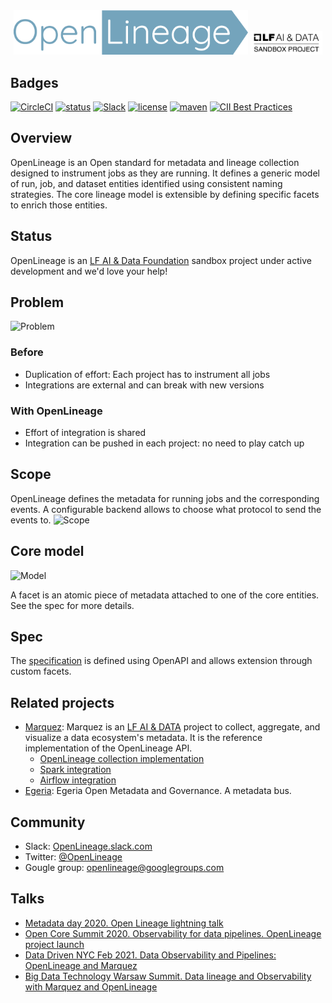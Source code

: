 <div align="center">
  <img src="./doc/openlineage-logo.png" width="375px" />
  <a href="https://lfaidata.foundation/projects">
      <img src="./doc/lfaidata-project-badge-sandbox-black.png" width="115px" />
  </a>
</div>

## Badges

[![CircleCI](https://circleci.com/gh/OpenLineage/OpenLineage/tree/main.svg?style=shield)](https://circleci.com/gh/OpenLineage/OpenLineage/tree/main)
[![status](https://img.shields.io/badge/status-active-brightgreen.svg)](#status)
[![Slack](https://img.shields.io/badge/slack-chat-blue.svg)](http://bit.ly/OpenLineageSlack)
[![license](https://img.shields.io/badge/license-Apache_2.0-blue.svg)](https://github.com/OpenLineage/OpenLineage/blob/main/LICENSE)
[![maven](https://img.shields.io/maven-central/v/io.openlineage/openlineage-java.svg)](https://search.maven.org/search?q=g:io.openlineage)
[![CII Best Practices](https://bestpractices.coreinfrastructure.org/projects/4888/badge)](https://bestpractices.coreinfrastructure.org/projects/4888)

## Overview
OpenLineage is an Open standard for metadata and lineage collection designed to instrument jobs as they are running.
It defines a generic model of run, job, and dataset entities identified using consistent naming strategies.
The core lineage model is extensible by defining specific facets to enrich those entities.

## Status

OpenLineage is an [LF AI & Data Foundation](https://lfaidata.foundation/projects/openlineage) sandbox project under active development and we'd love your help!

## Problem
 ![Problem](doc/problem.png)

### Before
- Duplication of effort: Each project has to instrument all jobs
- Integrations are external and can break with new versions

### With OpenLineage
- Effort of integration is shared
- Integration can be pushed in each project: no need to play catch up

## Scope
OpenLineage defines the metadata for running jobs and the corresponding events.
A configurable backend allows to choose what protocol to send the events to.
 ![Scope](doc/Scope.png)

## Core model

 ![Model](doc/OpenLineageModel.svg)

 A facet is an atomic piece of metadata attached to one of the core entities.
 See the spec for more details.

## Spec
The [specification](spec/OpenLineage.md) is defined using OpenAPI and allows extension through custom facets.

## Related projects
- [Marquez](https://marquezproject.ai/): Marquez is an [LF AI & DATA](https://lfaidata.foundation/) project to collect, aggregate, and visualize a data ecosystem's metadata. It is the reference implementation of the OpenLineage API.
  - [OpenLineage collection implementation](https://github.com/MarquezProject/marquez/blob/main/api/src/main/java/marquez/api/OpenLineageResource.java)
  - [Spark integration](https://github.com/OpenLineage/OpenLineage/tree/main/integration/spark)
  - [Airflow integration](https://github.com/MarquezProject/marquez/tree/main/integrations/airflow)  
- [Egeria](https://egeria.odpi.org/): Egeria Open Metadata and Governance. A metadata bus.

## Community
- Slack: [OpenLineage.slack.com](http://bit.ly/OpenLineageSlack)
- Twitter: [@OpenLineage](https://twitter.com/OpenLineage)
- Gougle group: [openlineage@googlegroups.com](https://groups.google.com/g/openlineage)

## Talks
 - [Metadata day 2020. Open Lineage lightning talk](https://www.youtube.com/watch?v=anlV5Er_BpM)
 - [Open Core Summit 2020. Observability for data pipelines. OpenLineage project launch](https://www.coss.community/coss/ocs-2020-breakout-julien-le-dem-3eh4)
 - [Data Driven NYC Feb 2021. Data Observability and Pipelines: OpenLineage and Marquez](https://mattturck.com/datakin/)
 - [Big Data Technology Warsaw Summit. Data lineage and Observability with Marquez and OpenLineage](https://conference.bigdatatechwarsaw.eu/julien-le-dem/)

